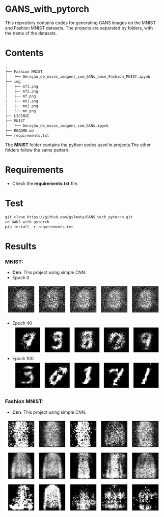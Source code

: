 # GANS_with_pytorch
This repository contains codes for generating GANS images on the MNIST and Fashion MNIST datasets.
The projects are separated by folders, with the name of the datasets.

# Contents
``` shell
.
├── Fashion MNIST
│   └── Geração_de_novas_imagens_com_GANs_base_Fashion_MNIST.ipynb
├── img
│   ├── mf1.png
│   ├── mf2.png
│   ├── mf.png
│   ├── mn1.png
│   ├── mn2.png
│   └── mn.png
├── LICENSE
├── MNIST
│   └── Geração_de_novas_imagens_com_GANs.ipynb
├── README.md
└── requirements.txt
```
The **MNIST** folder contains the python codes used in projects.The other folders follow the same pattern.

# Requirements

 * Check the **requirements.txt** file.


# Test

```shell
git clone https://github.com/gslmota/GANS_with_pytorch.git
cd GANS_with_pytorch
pip install -r requirements.txt
```


# Results

### **MNIST**: 
* **Cnn**. This project using simple CNN.
* Epoch 0 

![!MNIST](https://github.com/gslmota/GANS_with_pytorch/blob/main/img/mn.png)
* Epoch 40 ![!MNIST](https://github.com/gslmota/GANS_with_pytorch/blob/main/img/mn1.png)
* Epoch 100 ![!MNIST](https://github.com/gslmota/GANS_with_pytorch/blob/main/img/mn2.png)

### **Fashion MNIST**: 
* **Cnn**. This project using simple CNN.

![!FashionMNIST](https://github.com/gslmota/GANS_with_pytorch/blob/main/img/mf.png)
![!FashionMNIST](https://github.com/gslmota/GANS_with_pytorch/blob/main/img/mf1.png)
![!FashionMNIST](https://github.com/gslmota/GANS_with_pytorch/blob/main/img/mf2.png)
 
